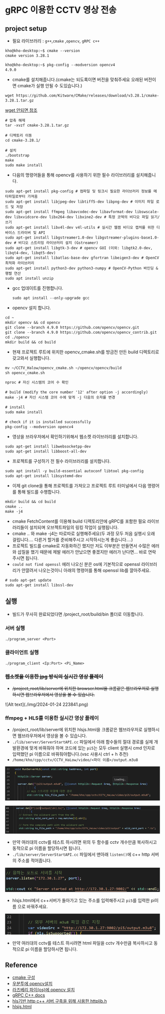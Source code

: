 # gRPC 이용한 CCTV 영상 전송

## project setup

- 필요 라이브러리 : `g++`,`cmake` ,`opencv`, `gRPC c++`

```
kho@kho-desktop:~$ cmake --version
cmake version 3.28.1
```

```
kho@kho-desktop:~$ pkg-config --modversion opencv4
4.9.0
```

- cmake를 설치해줍니다.(cmake는 되도록이면 버전을 맞춰주세요 오래된 버전이면 cmake가 실행 안될 수 도있습니다.)

```
wget https://github.com/Kitware/CMake/releases/download/v3.28.1/cmake-3.28.1.tar.gz
```

[wget 안되면 참조](https://cmake.org/download/)

```
# 압축 해제
tar -xvzf cmake-3.28.1.tar.gz

# 디렉토리 이동
cd cmake-3.28.1/

# 설치
./bootstrap
make
sudo make install
```

- 다음의 명령어들을 통해 opencv를 사용하기 위한 필수 라이브러리를 설치해줍니다.

```
sudo apt-get install pkg-config # 컴파일 및 링크시 필요한 라이브러리 정보를 메타파일로부터 가져옴 
sudo apt-get install libjpeg-dev libtiff5-dev libpng-dev # 이미지 파일 로드 및 저장
sudo apt-get install ffmpeg libavcodec-dev libavformat-dev libswscale-dev libxvidcore-dev libx264-dev libxine2-dev # 특정 코덱의 비디오 파일 읽기/쓰기
sudo apt-get install libv4l-dev v4l-utils # 실시간 웹캠 비디오 캡처를 위한 디바이스 드라이버 및 API
sudo apt-get install libgstreamer1.0-dev libgstreamer-plugins-base1.0-dev # 비디오 스트리밍 라이브러리 설치 (Gstreamer)
sudo apt-get install libgtk-3-dev # opencv GUI (이외: libgtk2.0-dev, libqt4-dev, libqt5-dev)
sudo apt-get install libatlas-base-dev gfortran libeigen3-dev # OpenCV 최적화 라이브러리
sudo apt-get install python3-dev python3-numpy # OpenCV-Python 바인딩 & 행렬 연산
sudo apt install unzip
```

- gcc 업데이트를 진행합니다.

  ```
  sudo apt install --only-upgrade gcc
  ```
- opencv 설치 합니다.

```
cd ~
mkdir opencv && cd opencv
git clone --branch 4.9.0 https://github.com/opencv/opencv.git
git clone --branch 4.9.0 https://github.com/opencv/opencv_contrib.git
cd ./opencv
mkdir build && cd build
```

- 현재 프로젝트 루트에 위치한 opencv_cmake.sh를 방금전 만든 build 디렉토리로 갖고와서 실행합니다.

```
mv ~/CCTV_Halow/opencv_cmake.sh ~/opencv/opencv/build
sh opencv_cmake.sh
```

```
nproc # 자신 시스템의 코어 수 확인

# build (modify the core number '12' after option -j accordingly)
make -j4 # 자신 시스템 코어 수에 맞게 -j 다음의 숫자를 변경

# install
sudo make install

# check if it is installed successfully
pkg-config --modversion opencv4
```

- 영상을 브라우저에서 확인하기위해서 웹소켓 라이브러리를 설치합니다.

```
sudo apt-get install libwebsocketpp-dev
sudo apt-get install libboost-all-dev
```

- 프로젝트를 구성하기 전 필수 라이브러리를 설치합니다.

```
sudo apt install -y build-essential autoconf libtool pkg-config
sudo apt-get install libsystemd-dev
```

- 이제 git clone을 통해 프로젝트를 가져오고 프로젝트 루트 터미널에서 다음 명령어를 통해 빌드를 수행합니다.

```
mkdir build && cd build
cmake ..
make -j4
```

- cmake FetchContent를 이용해 build 디렉토리안에 gRPC를 포함한 필요 라이브러리들이 설치되며 오브젝트파일의 링킹 작업이 실행됩니다.
- cmake .. 와 make -j4는 따로따로 실행해주세요(두 과정 모두 처음 실행시 오래 걸립니다.... 다른거 할거를 준비해주시고 시작하시는게 좋습니다....)
- 프로젝트 빌드를 cmake로 자동화하긴 했지만 저도 이부분은 만들면서 수많은 에러와 삽질을 했기 때문에 제발 에러가 안났으면 좋겠지만 에러가 난다면... 바로 연락주시면 됩니다.
- `could not find openssl` 에러 나오신 분은 os에 기본적으로 openssl 라이브러리가 안깔려서 나오는것이니 아래의 명령어를 통해 openssl lib를 깔아주세요.

```
# sudo apt-get update
sudo apt-get install libssl-dev
```

## 실행

- 빌드가 무사히 완료되었다면 /project_root/build/bin 폴더로 이동합니다.

### 서버 실행

```
./program_server <Port>
```

### 클라이언트 실행

```
./program_client <Ip:Port> <Pi_Name>
```

### ~~웹소켓을 이용한 jpg 방식의 실시간 영상 플레이~~

- ~~/project_root/lib/server에 위치한 browser.html을 크롬같은 웹브라우저로 실행하시면 웹브라우저에서 영상을 볼 수 있습니다.~~

![Alt text](./img/2024-01-24 223841.png)

### ffmpeg + HLS를 이용한 실시간 영상 플레이

- /project_root/lib/server에 위치한 hlsjs.html을 크롬같은 웹브라우저로 실행하시면 웹브라우저에서 영상을 볼 수 있습니다.
- `./lib/server/ServerStartAPI.cc` 파일에서 아래 함수들의 절대 경로를 실제 개발환경에 맞게 바꿔줘야 하며 코드에 있는 `pi5`는 모두 client 실행시 cmd 인자로 입력했던 pi 이름으로 바꿔줘야합니다.(vsc 사용시 ctrl + h 추천)
- `/home/kho/cpp/cctv/CCTV_HaLow/video/<파이 이름>/output.m3u8`

![alt text](./img/image-1.png)

![alt text](./img/image-3.png)

- 만약 여러대의 cctv를 테스트 하시려면 위의 두 함수를 cctv 개수만큼 복사하시고 동적으로 pi 이름을 할당하시면 됩니다.
- `./lib/server/ServerStartAPI.cc` 파일에서  맨아래 `listen()`에 c++ http 서버의 주소를 적어줍니다.

![alt text](./img/image-6.png)

- hlsjs.html에서 c++서버가 돌아가고 있는 주소를 입력해주시고 `pi5`를 입력한 pi이름 으로 바꿔주세요.

![alt text](./img/image.png)

- 만약 여러대의 cctv를 테스트 하시려면 html 파일을 cctv 개수만큼 복사하시고 동적으로 pi 이름을 할당하시면 됩니다.

## Reference

- [cmake 구성](https://modoocode.com/332)
- [우분투에 opencv설치](https://roytravel.tistory.com/383)
- [라즈베리 파이(os)에 opencv 설치](https://make.e4ds.com/make/learn_guide_view.asp?idx=116)
- [gRPC C++ docs](https://grpc.io/docs/languages/cpp/quickstart/)
- [hls기반 http c++ 서버 구축을 위해 사용한 httplib.h](https://github.com/yhirose/cpp-httplib/blob/master/httplib.h)
- [hlsjs.html](https://github.com/unknownpgr/node-webcam-streaming/blob/master/public/index.html)
